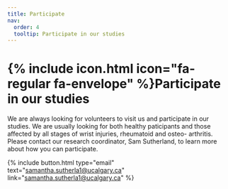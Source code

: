 ```yaml
---
title: Participate
nav:
  order: 4
  tooltip: Participate in our studies
---
```



# {% include icon.html icon="fa-regular fa-envelope" %}Participate in our studies

We are always looking for volunteers to visit us and participate in our studies. We are usually looking for both healthy paticipants and those affected by all stages of wrist injuries, rheumatoid and osteo- arthritis. Please contact our research coordinator, Sam Sutherland, to learn more about how you can participate.

{%
  include button.html
  type="email"
  text="samantha.sutherla1@ucalgary.ca"
  link="samantha.sutherla1@ucalgary.ca"
%}
